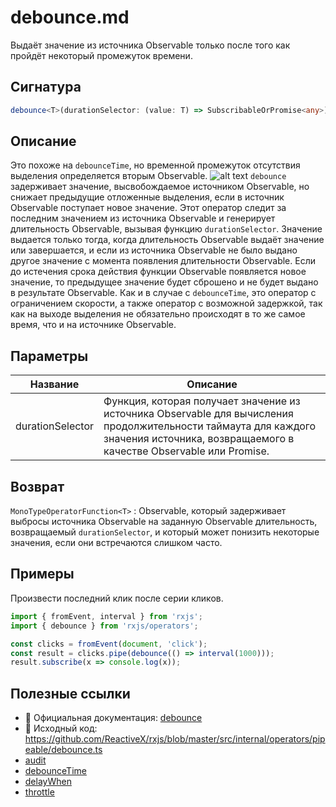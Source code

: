 # debounce.md

Выдаёт значение из источника Observable только после того как пройдёт некоторый промежуток времени.

## Сигнатура

```typescript
debounce<T>(durationSelector: (value: T) => SubscribableOrPromise<any>): MonoTypeOperatorFunction<T>
```

## Описание

Это похоже на `debounceTime`, но временной промежуток отсутствия выделения определяется вторым Observable.
![alt text](https://rxjs.dev/assets/images/marble-diagrams/debounce.png "debounce description")
`debounce` задерживает значение, высвобождаемое источником Observable, но снижает предыдущие отложенные выделения, если в источник Observable поступает новое значение. Этот оператор следит за последним значением из источника Observable и генерирует длительность Observable, вызывая функцию `durationSelector`. Значение выдается только тогда, когда длительность Observable выдаёт значение или завершается, и если из источника Observable не было выдано другое значение с момента появления длительности Observable. Если до истечения срока действия функции Observable появляется новое значение, то предыдущее значение будет сброшено и не будет выдано в результате Observable.
Как и в случае с `debounceTime`, это оператор с ограничением скорости, а также оператор с возможной задержкой, так как на выходе выделения не обязательно происходят в то же самое время, что и на источнике Observable.

## Параметры

| Название | Описание |
|-|-|
| durationSelector | Функция, которая получает значение из источника Observable для вычисления продолжительности таймаута для каждого значения источника, возвращаемого в качестве Observable или Promise. |

## Возврат

`MonoTypeOperatorFunction<T>` : Observable, который задерживает выбросы источника Observable на заданную Observable длительность, возвращаемый `durationSelector`, и который может понизить некоторые значения, если они встречаются слишком часто.

## Примеры

Произвести последний клик после серии кликов.

```typescript
import { fromEvent, interval } from 'rxjs';
import { debounce } from 'rxjs/operators';

const clicks = fromEvent(document, 'click');
const result = clicks.pipe(debounce(() => interval(1000)));
result.subscribe(x => console.log(x));
```

## Полезные ссылки

- 📰 Официальная документация: [debounce](https://rxjs.dev/api/operators/debounce)
- 📁 Исходный код: https://github.com/ReactiveX/rxjs/blob/master/src/internal/operators/pipeable/debounce.ts
- [audit](https://rxjs.dev/api/operators/audit)
- [debounceTime](https://rxjs.dev/api/operators/debounceTime)
- [delayWhen](https://rxjs.dev/api/operators/delayWhen)
- [throttle](https://rxjs.dev/api/operators/throttle)
